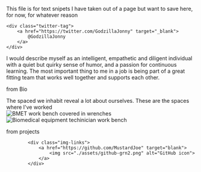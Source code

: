 This file is for text snipets I have taken out of a page but want to save here, for now, for whatever reason

    <div class="twitter-tag">
        <a href="https://twitter.com/GodzillaJonny" target="_blank">
            @GodzillaJonny
        </a>
    </div>

  I would describe myself as an intelligent, empathetic and diligent individual
  with a quiet but quirky sense of humor, and a passion for continuous learning.
  The most important thing to me in a job is being part of a great fitting team 
  that works well together and supports each other.


  from Bio
<div>
    The spaced we inhabit reveal a lot about ourselves.  These are the spaces where I've worked
</div>
<div id="hospital-bench">
    <img src="./assets/hospital_bench0.jpg" alt="BMET work bench covered in wrenches">
    <img src="./assets/hospital_bench1.jpg" alt="Biomedical equipment techinician work bench">
</div>

from projects

            <div class="img-links">
                <a href="https://github.com/MustardJoe" target="blank">
                    <img src="./assets/github-grn2.png" alt="GitHub icon">
                </a>
            </div>       


